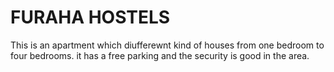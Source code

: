 # FURAHA HOSTELS
 This is an apartment which diufferewnt kind of houses from one bedroom to four bedrooms. it has a free parking and the security is good in the area.